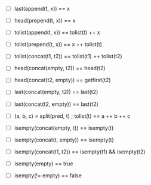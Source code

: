 - [ ] last(append(t, x)) == x
- [ ] head(prepend(t, x)) == x

- [ ] tolist(append(t, x)) == tolist(t) ++ x
- [ ] tolist(prepend(t, x)) == x ++ tolist(t)
- [ ] tolist(concat(t1, t2)) == tolist(t1) ++ tolist(t2)

- [ ] head(concat(empty, t2)) == head(t2)
- [ ] head(concat(t2, empty)) == getfirst(t2)
- [ ] last(concat(empty, t2)) == last(t2)
- [ ] last(concat(t2, empty)) == last(t2)

- [ ] (a, b, c) = split(pred, t) ; tolist(t) == a ++ b ++ c

- [ ] isempty(concat(empty, t)) == isempty(t)
- [ ] isempty(concat(t, empty)) == isempty(t)
- [ ] isempty(concat(t1, t2)) == isempty(t1) && isempty(t2)
- [ ] isempty(empty) == true
- [ ] isempty(!= empty) == false
